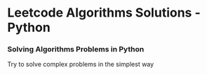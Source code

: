 # Leetcode Algorithms Solutions - Python
### Solving Algorithms Problems in Python
Try to solve complex problems in the simplest way
